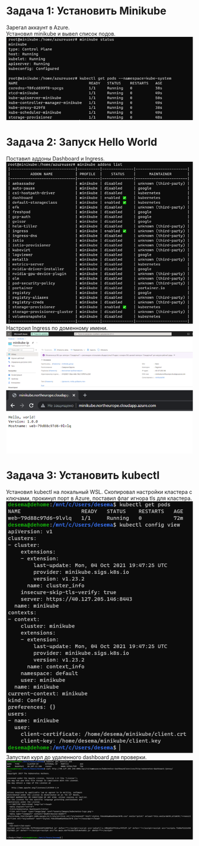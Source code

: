 # Задача 1: Установить Minikube
 Зарегал аккаунт в Azure.
 <br> Установил minikube и вывел список подов. ![minikube](task1.png)
 
# Задача 2: Запуск Hello World
Поставил аддоны Dashboard и Ingress.
![addons](addons.png)
<br> Настроил Ingress по доменному имени.
![dns](dnsname.png)
![пруф](proove.png)

# Задача 3: Установить kubectl
Установил kubectl на локальный WSL. Скопировал настройки кластера с ключами, прокинул порт в Azure, поставил флаг игнора tls для кластера.
<br>
![local kubectl](kubectl.png)
<br>Запустил курл до удаленного dashboard для проверки.
![dashboard](dashboard.png)
